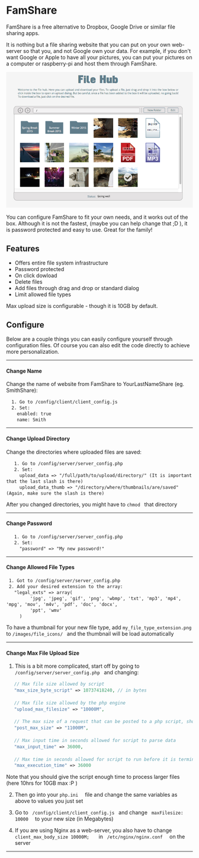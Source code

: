 # FamShare

FamShare is a free alternative to Dropbox, Google Drive or similar file sharing apps. 

It is nothing but a file sharing website that you can put on your own web-server so that you, and not Google own your data. 
For example, if you don't want Google or Apple to have all your pictures, you can put your pictures on a computer or 
raspberry-pi and host them through FamShare.

![](https://raw.githubusercontent.com/jundl77/FamShare/doc/doc/famshare-filhub.png)

You can configure FamShare to fit your own needs, and it works out of the box. Although it is not the fastest,
(maybe you can help change that ;D ), it is password protected and easy to use. Great for the family!

## Features
* Offers entire file system infrastructure 
* Password protected
* On click dowload
* Delete files
* Add files through drag and drop or standard dialog
* Limit allowed file types

Max upload size is configurable - though it is 10GB by default. 

## Configure
Below are a couple things you can easily configure yourself through configuration files. Of course you can also edit the code directly to achieve more personalization.

---

#### Change Name

Change the name of website from FamShare to YourLastNameShare (eg. SmithShare):
 
  ```
    1. Go to /config/client/client_config.js
    2. Set:
      enabled: true  
      name: Smith 
  ```
  
---

#### Change Upload Directory

Change the directories where uploaded files are saved:

 ``` 
    1. Go to /config/server/server_config.php
    2. Set:
      upload_data => "/full/path/to/upload/directory/" (It is important that the last slash is there)
      upload_data_thumb => "/directory/where/thumbnails/are/saved" (Again, make sure the slash is there) 
  ``` 
  After you changed directories, you might have to  ``` chmod  ``` that directory
  
---

#### Change Password

 ``` 
    1. Go to /config/server/server_config.php
    2. Set:
      "password" => "My new password!"
  ``` 

---

#### Change Allowed File Types

 ``` 
  1. Got to /config/server/server_config.php
  2. Add your desired extension to the array:
    "legal_exts" => array(
          'jpg', 'jpeg', 'gif', 'png', 'wbmp', 'txt', 'mp3', 'mp4', 'mpg', 'mov', 'm4v', 'pdf', 'doc', 'docx',
          'ppt', 'wmv'
      )
 ``` 
 To have a thumbnail for your new file type, add  ``` my_file_type_extension.png ```  to  ``` /images/file_icons/  ``` and the
 thumbnail will be load automatically
 
 ---

#### Change Max File Upload Size

1. This is a bit more complicated, start off by going to  ``` /config/server/server_config.php  ``` and changing:

 ```php
    // Max file size allowed by script
    "max_size_byte_script" => 10737418240, // in bytes

    // Max file size allowed by the php engine
    "upload_max_filesize" => "10000M",

    // The max size of a request that can be posted to a php script, should be bigger than upload_max_filesize
    "post_max_size" => "11000M",

    // Max input time in seconds allowed for script to parse data
    "max_input_time" => 36000,

    // Max time in seconds allowed for script to run before it is terminated by the parser
    "max_execution_time" => 36000
  ``` 

  Note that you should give the script enough time to process larger files (here 10hrs for 10GB max :P )

2. Then go into your   ``` php.ini   ```  file and change the same variables as above to values you just set

3. Go to   ```  /config/client/client_config.js  ```  and change    ```  maxFilesize: 10000   ``` to your new size (in Megabytes)

4. If you are using Nginx as a web-server, you also have to change    ```client_max_body_size 10000M;   ``` in
   ```  /etc/nginx/nginx.conf   ```  on the server

---
